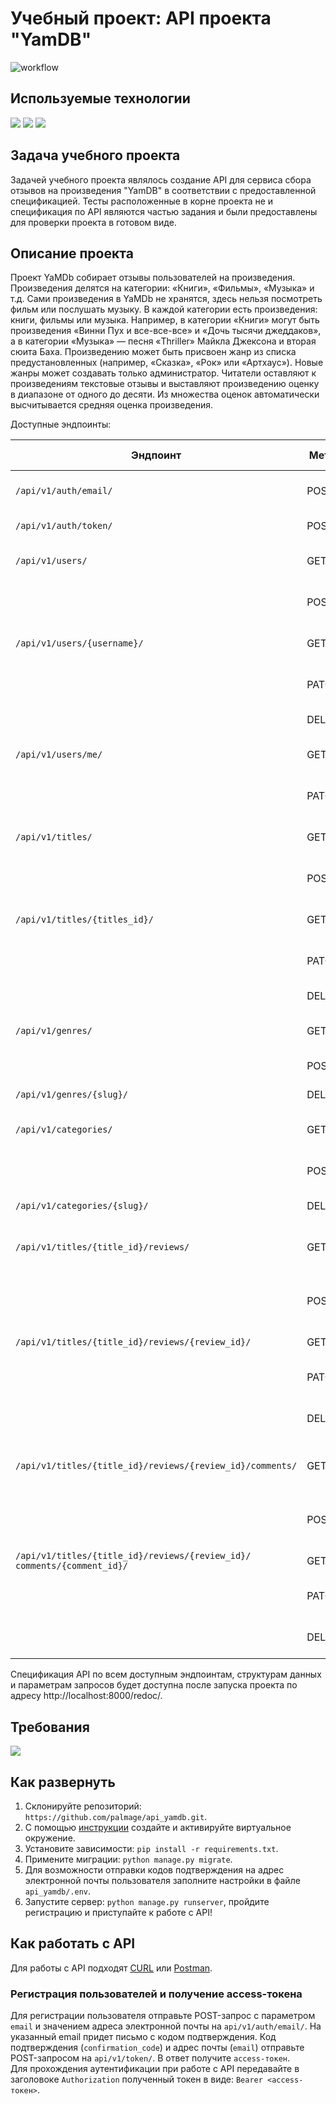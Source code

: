 # Учебный проект: API проекта "YamDB"
![workflow](https://github.com/Tastybaev/yamdb_final/actions/workflows/yamdb_workflow.yml/badge.svg)

## Используемые технологии
![](https://img.shields.io/badge/Python3-mediumblue) ![](https://img.shields.io/badge/Django-mediumvioletred) ![](https://img.shields.io/badge/DRF-Lime)  

## Задача учебного проекта
Задачей учебного проекта являлось создание API для сервиса сбора отзывов на произведения "YamDB" в соответствии с предоставленной спецификацией. Тесты расположенные в корне проекта не и спецификация по API являются частью задания и были предоставлены для проверки проекта в готовом виде.

## Описание проекта
Проект YaMDb собирает отзывы пользователей на произведения. Произведения делятся на категории: «Книги», «Фильмы», «Музыка» и т.д.
Сами произведения в YaMDb не хранятся, здесь нельзя посмотреть фильм или послушать музыку.
В каждой категории есть произведения: книги, фильмы или музыка. Например, в категории «Книги» могут быть произведения «Винни Пух и все-все-все» и «Дочь тысячи джеддаков», а в категории «Музыка» — песня «Thriller» Майкла Джексона и вторая сюита Баха. Произведению может быть присвоен жанр из списка предустановленных (например, «Сказка», «Рок» или «Артхаус»). Новые жанры может создавать только администратор.
Читатели оставляют к произведениям текстовые отзывы и выставляют произведению оценку в диапазоне от одного до десяти. Из множества оценок автоматически высчитывается средняя оценка произведения.

Доступные эндпоинты:

Эндпоинт | Mетод | Действие | Права доступа
--- | --- | --- | ---
`/api/v1/auth/email/` | POST | запрос кода подтверждения на эл. почту |  Any
`/api/v1/auth/token/` | POST | получение JWT-токена |  Any 
`/api/v1/users/` | GET | получение списка всех пользователей | Admin
| | POST | создание нового пользователя | Admin
`/api/v1/users/{username}/` | GET | получение информации о пользователе | Admin
| | PATCH | измененние данных пользователя | Admin
| | DELETE | удаление пользователя | Admin
`/api/v1/users/me/` | GET | получение данных своей учетной записи | Admin, Moderator, User
| | PATCH | изменение данных своей учетной записи | Admin, Moderator, User
`/api/v1/titles/` | GET | получение списка всех произведений | Any
| | POST | добавление нового произведенния | Admin
`/api/v1/titles/{titles_id}/` | GET | получение информации о произведении | Any
| | PATCH | измененние данных о произведении | Admin
| | DELETE | удаление произведения | Admin
`/api/v1/genres/` | GET | получение списка всех жанров | Any
| | POST | добавление нового жанра | Admin
`/api/v1/genres/{slug}/` | DELETE | удаление жанра | Admin 
`/api/v1/categories/` | GET | получение списка всех категорий | Any
| | POST | добавление новой категории | Admin  
`/api/v1/categories/{slug}/` | DELETE | удаление категории | Admin  
`/api/v1/titles/{title_id}/reviews/` | GET | получение списка всех отзывов о произведении | Any
| | POST | добавление нового отзыва о произведении | Admin, Moderator, User
`/api/v1/titles/{title_id}/reviews/{review_id}/` | GET | получение отзыва | Any
| | PATCH | изменение отзыва | Admin, Moderator, User(author)
| | DELETE | удаление отзыва | Admin, Moderator, User(author)
`/api/v1/titles/{title_id}/reviews/{review_id}/comments/` | GET | получение списка всех комментариев к отзыву | Any
| | POST | добавление нового комментария к отзыву | Admin, Moderator, User
`/api/v1/titles/{title_id}/reviews/{review_id}/ comments/{comment_id}/` | GET | получение комментария | Any
| | PATCH | изменение комментария | Admin, Moderator, User(author)
| | DELETE | удаление комментария | Admin, Moderator, User(author)

Спецификация API по всем доступным эндпоинтам, структурам данных и параметрам запросов будет доступна после запуска проекта по адресу http://localhost:8000/redoc/.

## Требования
![](https://img.shields.io/badge/python-v3.9-blue)

## Как развернуть
1. Склонируйте репозиторий: ```https://github.com/palmage/api_yamdb.git```.
2. С помощью [инструкции](https://python-scripts.com/virtualenv) создайте 
и активируйте виртуальное окружение.
3. Установите зависимости: ```pip install -r requirements.txt```.
4. Примените миграции: ```python manage.py migrate```.
5. Для возможности отправки кодов подтверждения на адрес электронной почты пользователя заполните настройки в файле ```api_yamdb/.env```.
6. Запустите сервер: ```python manage.py runserver```, пройдите регистрацию и приступайте к работе с API!

## Как работать с API
Для работы с API подходят [CURL](https://losst.ru/kak-polzovatsya-curl) 
или [Postman](https://www.postman.com).

### Регистрация пользователей и получение access-токена
Для регистрации пользователя отправьте POST-запрос с параметром `email` и значением адреса электронной почты на `api/v1/auth/email/`. На указанный email придет письмо с кодом подтверждения. Код подтверждения (`confirmation_code`) и адрес почты (`email`) отправьте POST-запросом на `api/v1/token/`. В ответ получите `access-токен`.  
Для прохождения аутентификации при работе с API передавайте в заголовокe `Authorization` полученный токен в виде: `Bearer <access-токен>`.
